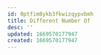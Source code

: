 ```yaml
---
id: 0ptfim8ykb3fkwizqypvbmh
title: Different Number Of
desc: ''
updated: 1669570177947
created: 1669570177947
---
```

